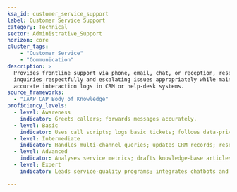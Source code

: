 ```yaml
---
ksa_id: customer_service_support
label: Customer Service Support
category: Technical
sector: Administrative_Support
horizon: core
cluster_tags: 
    - "Customer Service"
    - "Communication"
description: >
  Provides frontline support via phone, email, chat, or reception, resolving
  inquiries respectfully and escalating issues appropriately while maintaining
  accurate interaction logs in CRM or help-desk systems.
source_frameworks:
  - "IAAP CAP Body of Knowledge"
proficiency_levels:
  - level: Awareness
    indicator: Greets callers; forwards messages accurately.
  - level: Basic
    indicator: Uses call scripts; logs basic tickets; follows data-privacy scripts.
  - level: Intermediate
    indicator: Handles multi-channel queries; updates CRM records; resolves common issues independently.
  - level: Advanced
    indicator: Analyses service metrics; drafts knowledge-base articles; coaches peers on de-escalation.
  - level: Expert
    indicator: Leads service-quality programs; integrates chatbots and FAQ flows; aligns KPIs with organisation strategy.

---
```

